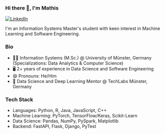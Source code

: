 ### Hi there 👋, I'm Mathis

<a href="https://www.linkedin.com/in/mathis-hunke" target="_blank"><img alt="LinkedIn" src="https://img.shields.io/badge/linkedin-%230077B5.svg?&style=for-the-badge&logo=linkedin&logoColor=white" /></a>

I'm an Information Systems Master's student with keen interest in Machine Learning and Software Engineering.

### Bio

- 👨‍🎓 Information Systems (M.Sc.) @ University of Münster, Germany (Specializations: Data Analytics & Computer Science)
- 🖥️ 2+ years of experience in Data Science and Software Engineering
- 😄 Pronouns: He/Him
- 🤝 Data Science and Deep Learning Mentor @ TechLabs Münster, Germany

### Tech Stack

- Languages: Python, R, Java, JavaScript, C++
- Machine Learning: PyTorch, TensorFlow/Keras, Scikit-Learn
- Data Science: Pandas, NumPy, PySpark, Matplotlib
- Backend: FastAPI, Flask, Django, PyTest
